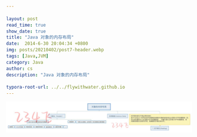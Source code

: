 ```yaml
---

layout: post
read_time: true
show_date: true
title: "Java 对象的内存布局"
date:  2014-6-30 20:04:34 +0800
img: posts/20210402/post7-header.webp
tags: [Java,JVM]
category: Java
author: cs
description: "Java 对象的内存布局"

typora-root-url: ../../flywithwater.github.io
---
```


![img](/assets/img/posts/Java/对象的内存布局.jpg)



